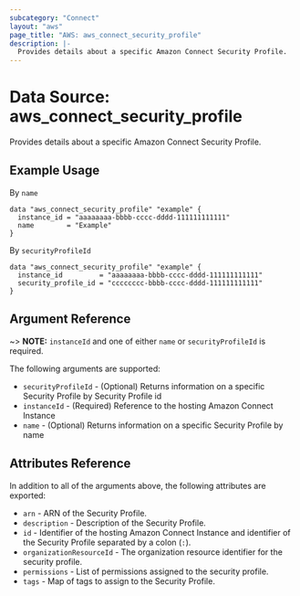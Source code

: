 ```yaml
---
subcategory: "Connect"
layout: "aws"
page_title: "AWS: aws_connect_security_profile"
description: |-
  Provides details about a specific Amazon Connect Security Profile.
---
```


# Data Source: aws\_connect\_security\_profile

Provides details about a specific Amazon Connect Security Profile.

## Example Usage

By `name`

```hcl
data "aws_connect_security_profile" "example" {
  instance_id = "aaaaaaaa-bbbb-cccc-dddd-111111111111"
  name        = "Example"
}
```

By `securityProfileId`

```hcl
data "aws_connect_security_profile" "example" {
  instance_id         = "aaaaaaaa-bbbb-cccc-dddd-111111111111"
  security_profile_id = "cccccccc-bbbb-cccc-dddd-111111111111"
}
```

## Argument Reference

\~> **NOTE:** `instanceId` and one of either `name` or `securityProfileId` is required.

The following arguments are supported:

* `securityProfileId` - (Optional) Returns information on a specific Security Profile by Security Profile id
* `instanceId` - (Required) Reference to the hosting Amazon Connect Instance
* `name` - (Optional) Returns information on a specific Security Profile by name

## Attributes Reference

In addition to all of the arguments above, the following attributes are exported:

* `arn` - ARN of the Security Profile.
* `description` - Description of the Security Profile.
* `id` - Identifier of the hosting Amazon Connect Instance and identifier of the Security Profile separated by a colon (`:`).
* `organizationResourceId` - The organization resource identifier for the security profile.
* `permissions` - List of permissions assigned to the security profile.
* `tags` - Map of tags to assign to the Security Profile.
